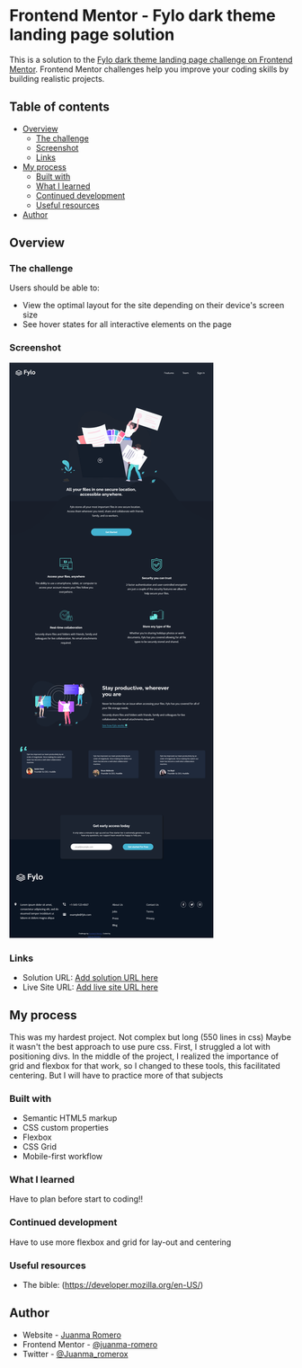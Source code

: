 # Frontend Mentor - Fylo dark theme landing page solution

This is a solution to the [Fylo dark theme landing page challenge on Frontend Mentor](https://www.frontendmentor.io/challenges/fylo-dark-theme-landing-page-5ca5f2d21e82137ec91a50fd). Frontend Mentor challenges help you improve your coding skills by building realistic projects. 

## Table of contents

- [Overview](#overview)
  - [The challenge](#the-challenge)
  - [Screenshot](#screenshot)
  - [Links](#links)
- [My process](#my-process)
  - [Built with](#built-with)
  - [What I learned](#what-i-learned)
  - [Continued development](#continued-development)
  - [Useful resources](#useful-resources)
- [Author](#author)



## Overview

### The challenge

Users should be able to:

- View the optimal layout for the site depending on their device's screen size
- See hover states for all interactive elements on the page

### Screenshot

![](./Screenshot-Fylo-landing-page.png)

### Links

- Solution URL: [Add solution URL here](https://github.com/juanma-romero/Fylo-landing-page)
- Live Site URL: [Add live site URL here](https://juanma-romero.github.io/Fylo-landing-page/)

## My process

This was my hardest project. Not complex but long  (550 lines in css) Maybe it wasn't the best approach to use pure css.
First, I struggled a lot with positioning divs. In the middle of the project, I realized the importance of grid and flexbox for that work, so I changed to these tools, this facilitated centering. But I will have to practice more of that subjects

### Built with

- Semantic HTML5 markup
- CSS custom properties
- Flexbox
- CSS Grid
- Mobile-first workflow


### What I learned

Have to plan before start to coding!!

### Continued development

Have to use more flexbox and grid for lay-out and centering

### Useful resources

- The bible: (https://developer.mozilla.org/en-US/)

## Author

- Website - [Juanma Romero](https://github.com/juanma-romero)
- Frontend Mentor - [@juanma-romero](https://www.frontendmentor.io/profile/juanma-romero)
- Twitter - [@Juanma_romerox](https://twitter.com/Juanma_romerox)

